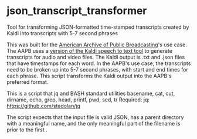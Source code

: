 # json_transcript_transformer
Tool for transforming JSON-formatted time-stamped transcripts created by Kaldi into transcripts with 5-7 second phrases

This was built for the [American Archive of Public Broadcasting](http://americanarchive.org)'s use case. The AAPB uses a [version of the Kaldi speech to text tool](https://github.com/hipstas/kaldi-pop-up-archive) to generate transcripts for audio and video files. The Kaldi output is .txt and .json files that have timestamps for each word. In the AAPB's use case, the transcripts need to be broken up into 5-7 second phrases, with start and end times for each phrase. This script transforms the Kaldi output into the AAPB's preferred format. 

This is a script that jq and BASH standard utilities basename, cat, cut, dirname, echo, grep, head, printf, pwd, sed, tr
Required: jq: https://github.com/stedolan/jq


The script expects that the input file is valid JSON, has a parent directory with a meaningful name, and the only meaningful part of the filename is prior to the first .
